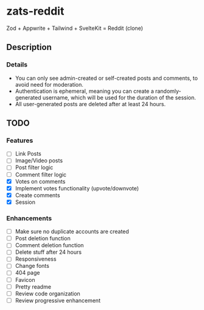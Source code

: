 # zats-reddit

Zod + Appwrite + Tailwind + SvelteKit = Reddit (clone)

## Description

### Details

- You can only see admin-created or self-created posts and comments, to avoid need for moderation.
- Authentication is ephemeral, meaning you can create a randomly-generated username, which will be used for the duration of the session.
- All user-generated posts are deleted after at least 24 hours.

## TODO

### Features

- [ ] Link Posts
- [ ] Image/Video posts
- [ ] Post filter logic
- [ ] Comment filter logic
- [x] Votes on comments
- [x] Implement votes functionality (upvote/downvote)
- [x] Create comments
- [x] Session

### Enhancements

- [ ] Make sure no duplicate accounts are created
- [ ] Post deletion function
- [ ] Comment deletion function
- [ ] Delete stuff after 24 hours
- [ ] Responsiveness
- [ ] Change fonts
- [ ] 404 page
- [ ] Favicon
- [ ] Pretty readme
- [ ] Review code organization
- [ ] Review progressive enhancement
